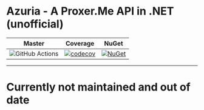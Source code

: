 # Azuria - A Proxer.Me API in .NET (unofficial)

Master | Coverage | NuGet
------ | -------- | ----- 
![GitHub Actions](https://shields-staging-pr-3913.herokuapp.com/github/actions/InfiniteSoul/Azuria/master?style=for-the-badge) | [![codecov](https://img.shields.io/codecov/c/github/InfiniteSoul/Azuria?style=for-the-badge)](https://codecov.io/gh/InfiniteSoul/Azuria) | [![NuGet](https://img.shields.io/nuget/v/Azuria.svg?style=for-the-badge)](https://www.nuget.org/packages/Azuria) 

---

# Currently not maintained and out of date 
